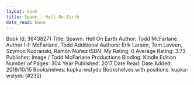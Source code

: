 ```yaml
---
layout: book
title: Spawn - Hell On Earth
date_read: None
---
```


Book Id: 36438271
Title: Spawn: Hell On Earth
Author: Todd McFarlane
Author l-f: McFarlane, Todd
Additional Authors: Erik Larsen, Tom Leveen, Szymon Kudranski, Ramón Núñez
ISBN: 
My Rating: 0
Average Rating: 3.73
Publisher: Image / Todd McFarlane Productions
Binding: Kindle Edition
Number of Pages: 304
Year Published: 2017
Date Read: 
Date Added: 2019/10/15
Bookshelves: kupka-wstydu
Bookshelves with positions: kupka-wstydu (#232)

